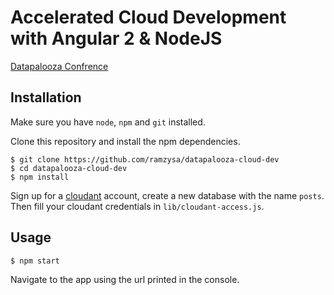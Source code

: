 # Accelerated Cloud Development with Angular 2 & NodeJS
[Datapalooza Confrence](http://www.spark.tc/datapalooza/tel-aviv/)

## Installation
Make sure you have `node`, `npm` and `git` installed.

Clone this repository and install the npm dependencies.

```
$ git clone https://github.com/ramzysa/datapalooza-cloud-dev
$ cd datapalooza-cloud-dev
$ npm install
```

Sign up for a [cloudant](https://cloudant.com/) account, create a new database with the name `posts`. Then fill your cloudant credentials in `lib/cloudant-access.js`.

## Usage
`$ npm start`

Navigate to the app using the url printed in the console.

